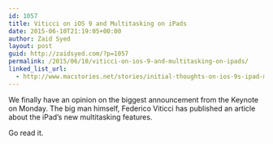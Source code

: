 ```yaml
---
id: 1057
title: Viticci on iOS 9 and Multitasking on iPads
date: 2015-06-10T21:19:05+00:00
author: Zaid Syed
layout: post
guid: http://zaidsyed.com/?p=1057
permalink: /2015/06/10/viticci-on-ios-9-and-multitasking-on-ipads/
linked_list_url:
  - http://www.macstories.net/stories/initial-thoughts-on-ios-9s-ipad-multitasking-a-deep-transformation/
---
```

We finally have an opinion on the biggest announcement from the Keynote on Monday. The big man himself, Federico Viticci has published an article about the iPad&#8217;s new multitasking features.

Go read it.